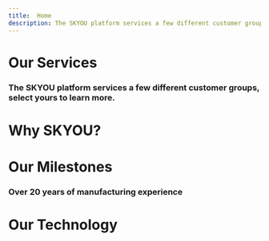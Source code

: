```yaml
---
title:  Home
description: The SKYOU platform services a few different customer groups, select yours to learn more.
---
```


<columns mode="full" number="1" number-m="1" number-s="1" id="home__slider">

<block>

<flui-slider>

</block>

</columns>









<columns mode="normal" number="1" number-m="1" number-s="1" id="home__our-services__title">

<block>

# Our Services

### The SKYOU platform services a few different customer groups, select yours to learn more.

</block>

</columns>











<columns mode="normal" number="1" number-m="1" number-s="1" id="home__our-services__cards">

<block>

<home-our-services-cards>

<template v-slot:grid-image>

![card](./img/backpack-cards.png)

</template>

<template v-slot:grid-title>

### Sell through Shopify

</template>

<template v-slot:grid-text>

Install the **free SKYOU app** through the Shopify marketplace and sell with **no inventory**.

</template>

<template v-slot:grid-btn>

<btn type="secondary" display="full" url="/shopify-app">Learn more</btn>

</template>

</home-our-services-cards>

<home-our-services-cards>

<template v-slot:grid-image>

![card](./img/backpack-cards.png)

</template>

<template v-slot:grid-title>

### Order in bulk

</template>

<template v-slot:grid-text>

Design your products using our **3D design tool** and **order in bulk for your brand**.

</template>

<template v-slot:grid-btn>

<btn type="secondary" display="full" url="/full-package-for-brands">Learn more</btn>

</template>

</home-our-services-cards>

<home-our-services-cards>

<template v-slot:grid-image>

![card](./img/backpack-cards.png)

</template>

<template v-slot:grid-title>

### ASI/SAGE Distributors

</template>

<template v-slot:grid-text>

Let us help design amazing all-over printed products. **Free mockups, samples, and top notch service.**

</template>

<template v-slot:grid-btn>

<btn type="secondary" display="full" url="/asi-ppai">Learn more</btn>

</template>

</home-our-services-cards>

</block>

</columns>










<columns mode="normal" number="1" number-m="1" number-s="1" id="home__what-we-offer">

<block id="home__what-we-offer__content">

# Why SKYOU?

<home-what-we-offer-title>

<template v-slot:icon>

![icon-star](./img/icon-star--yellow.svg)

</template>

<template v-slot:title>

### Retail Quality Products

</template>

<template v-slot:description>

Custom developed patterns and fabrics, innovative digital printing, quality cut and sew.

</template>

</home-what-we-offer-title>

<home-what-we-offer-title>

<template v-slot:icon>

![icon-package](./img/icon-package-order--yellow.svg)

</template>

<template v-slot:title>

### No/Low Minimum order quantities

</template>

</home-what-we-offer-title>

<home-what-we-offer-title>

<template v-slot:icon>

![icon-tag](./img/icon-tag--yellow.svg)

</template>

<template v-slot:title>

### Full package retail sourcing

</template>

<template v-slot:description>

Woven labels, hangtags, seam tags.

</template>

</home-what-we-offer-title>

<home-what-we-offer-title>

<template v-slot:icon>

![icon-print](./img/icon-print--yellow.svg)

</template>

<template v-slot:title>

### Masters of digital printing

</template>

<template v-slot:description>

All over inkjet printing for cotton, poly, rayon, tencel, vegan leather, and nearly any material you can imagine.

</template>

</home-what-we-offer-title>

<home-what-we-offer-title>

<template v-slot:icon>

![icon-handshake](./img/icon-handshake--yellow.svg)

</template>

<template v-slot:title>

### No middlemen

</template>

<template v-slot:description>

We own and operate factories in Guangzhou, China and Tijuana, Mexico.

</template>

</home-what-we-offer-title>

<home-what-we-offer-title>

<template v-slot:icon>

![icon-3d-cube](./img/icon-3d-cube--yellow.svg)

</template>

<template v-slot:title>

### 3d design tool

</template>

<template v-slot:description>

Our tool is a pixel to inch representation of what we’ll manufacture for you.  No more tech packs, no more confusion

</template>

</home-what-we-offer-title>

</block>

</columns>










<columns mode="normal" number="1" number-m="1" number-s="1" id="home__our-milestones__title">

<block>

# Our Milestones

### Over 20 years of manufacturing experience

</block>

</columns>









<columns mode="normal" number="1" number-m="1" number-s="1" id="home__our-milestones__time-line">

<block>

<home-milestones-grid />

</block>

</columns>









<columns mode="normal" number="1" number-m="1" number-s="1" id="home__our-technology__title">

<block>

# Our Technology

</block>

</columns>












<columns mode="normal" number="1" number-m="1" number-s="1" id="home__our-technology__cards">

<block>

<home-our-services-cards>

<template v-slot:grid-image>

![3d representation image](./img/laptop.png)

</template>

<template v-slot:grid-title>

### 3D Design Tool

</template>

<template v-slot:grid-text>

Design your products using our **3D design tool** and **order in bulk for your brand.**

</template>

<template v-slot:grid-btn>

<btn type="secondary" display="full" url="/3d-design-tool">Learn more</btn>

</template>

</home-our-services-cards>

<home-our-services-cards>

<template v-slot:grid-image>

![order in bulk image](./img/acuracy-img.png)

</template>

<template v-slot:grid-title>

### Inkjet Printing

</template>

<template v-slot:grid-text>

SKYOU has mastered digital printing for both synthetic and cellulose based fabrics. Choose between **Reactive Inkjet** and **Sublimation**.

</template>

<template v-slot:grid-btn>

<btn type="secondary" display="full" url="/inkjet-printing">Learn more</btn>

</template>

</home-our-services-cards>

<home-our-services-cards>

<template v-slot:grid-image>

![cut sew](./img/cut-sew.png)

</template>

<template v-slot:grid-title>

### Cut / Sew

</template>

<template v-slot:grid-text>

We use **laser cutting** for most short run production, especially when engineered artwork is required.

</template>

<template v-slot:grid-btn>

<btn type="secondary" display="full" url="/cut-sew">Learn more</btn>

</template>

</home-our-services-cards>

</block>

</columns>